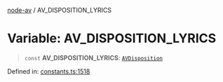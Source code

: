 [node-av](../globals.md) / AV\_DISPOSITION\_LYRICS

# Variable: AV\_DISPOSITION\_LYRICS

> `const` **AV\_DISPOSITION\_LYRICS**: [`AVDisposition`](../type-aliases/AVDisposition.md)

Defined in: [constants.ts:1518](https://github.com/seydx/av/blob/f8631fc881b394300b1479f511d55cf1c370a87f/src/constants/constants.ts#L1518)
